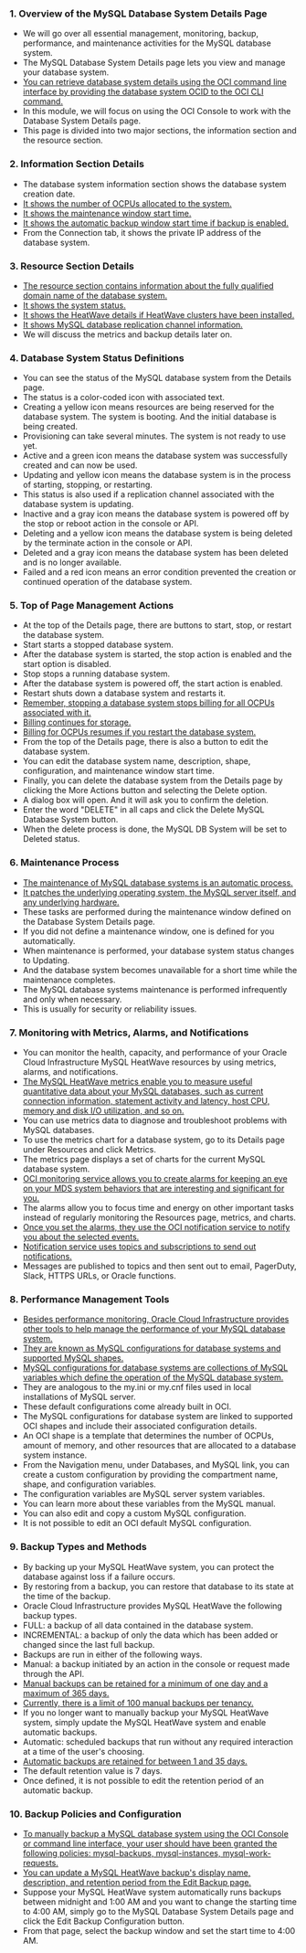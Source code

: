 ### **1. Overview of the MySQL Database System Details Page**

*   We will go over all essential management, monitoring, backup, performance, and maintenance activities for the MySQL database system.
*   The MySQL Database System Details page lets you view and manage your database system.
*   <ins> You can retrieve database system details using the OCI command line interface by providing the database system OCID to the OCI CLI command.</ins> 
*   In this module, we will focus on using the OCI Console to work with the Database System Details page.
*   This page is divided into two major sections, the information section and the resource section.

### **2. Information Section Details**

*   The database system information section shows the database system creation date.
*   <ins> It shows the number of OCPUs allocated to the system.</ins> 
*   <ins> It shows the maintenance window start time.</ins> 
*   <ins> It shows the automatic backup window start time if backup is enabled.</ins> 
*   From the Connection tab, it shows the private IP address of the database system.

### **3. Resource Section Details**

*   <ins> The resource section contains information about the fully qualified domain name of the database system.</ins> 
*   <ins> It shows the system status.</ins> 
*   <ins> It shows the HeatWave details if HeatWave clusters have been installed.</ins> 
*   <ins> It shows MySQL database replication channel information.</ins> 
*   We will discuss the metrics and backup details later on.

### **4. Database System Status Definitions**

*   You can see the status of the MySQL database system from the Details page.
*   The status is a color-coded icon with associated text.
*   Creating a yellow icon means resources are being reserved for the database system. The system is booting. And the initial database is being created.
*   Provisioning can take several minutes. The system is not ready to use yet.
*   Active and a green icon means the database system was successfully created and can now be used.
*   Updating and yellow icon means the database system is in the process of starting, stopping, or restarting.
*   This status is also used if a replication channel associated with the database system is updating.
*   Inactive and a gray icon means the database system is powered off by the stop or reboot action in the console or API.
*   Deleting and a yellow icon means the database system is being deleted by the terminate action in the console or API.
*   Deleted and a gray icon means the database system has been deleted and is no longer available.
*   Failed and a red icon means an error condition prevented the creation or continued operation of the database system.

### **5. Top of Page Management Actions**

*   At the top of the Details page, there are buttons to start, stop, or restart the database system.
*   Start starts a stopped database system.
*   After the database system is started, the stop action is enabled and the start option is disabled.
*   Stop stops a running database system.
*   After the database system is powered off, the start action is enabled.
*   Restart shuts down a database system and restarts it.
*   <ins> Remember, stopping a database system stops billing for all OCPUs associated with it.</ins> 
*   <ins> Billing continues for storage.</ins> 
*   <ins> Billing for OCPUs resumes if you restart the database system.</ins> 
*   From the top of the Details page, there is also a button to edit the database system.
*   You can edit the database system name, description, shape, configuration, and maintenance window start time.
*   Finally, you can delete the database system from the Details page by clicking the More Actions button and selecting the Delete option.
*   A dialog box will open. And it will ask you to confirm the deletion.
*   Enter the word "DELETE" in all caps and click the Delete MySQL Database System button.
*   When the delete process is done, the MySQL DB System will be set to Deleted status.

### **6. Maintenance Process**

*   <ins> The maintenance of MySQL database systems is an automatic process.</ins> 
*   <ins> It patches the underlying operating system, the MySQL server itself, and any underlying hardware.</ins> 
*   These tasks are performed during the maintenance window defined on the Database System Details page.
*   If you did not define a maintenance window, one is defined for you automatically.
*   When maintenance is performed, your database system status changes to Updating.
*   And the database system becomes unavailable for a short time while the maintenance completes.
*   The MySQL database systems maintenance is performed infrequently and only when necessary.
*   This is usually for security or reliability issues.

### **7. Monitoring with Metrics, Alarms, and Notifications**

*   You can monitor the health, capacity, and performance of your Oracle Cloud Infrastructure MySQL HeatWave resources by using metrics, alarms, and notifications.
*   <ins> The MySQL HeatWave metrics enable you to measure useful quantitative data about your MySQL databases, such as current connection information, statement activity and latency, host CPU, memory and disk I/O utilization, and so on.</ins> 
*   You can use metrics data to diagnose and troubleshoot problems with MySQL databases.
*   To use the metrics chart for a database system, go to its Details page under Resources and click Metrics.
*   The metrics page displays a set of charts for the current MySQL database system.
*   <ins> OCI monitoring service allows you to create alarms for keeping an eye on your MDS system behaviors that are interesting and significant for you.</ins> 
*   The alarms allow you to focus time and energy on other important tasks instead of regularly monitoring the Resources page, metrics, and charts.
*   <ins> Once you set the alarms, they use the OCI notification service to notify you about the selected events.</ins> 
*   <ins> Notification service uses topics and subscriptions to send out notifications.</ins> 
*   Messages are published to topics and then sent out to email, PagerDuty, Slack, HTTPS URLs, or Oracle functions.

### **8. Performance Management Tools**

*   <ins> Besides performance monitoring, Oracle Cloud Infrastructure provides other tools to help manage the performance of your MySQL database system.</ins> 
*   <ins> They are known as MySQL configurations for database systems and supported MySQL shapes.</ins> 
*   <ins> MySQL configurations for database systems are collections of MySQL variables which define the operation of the MySQL database system.</ins> 
*   They are analogous to the my.ini or my.cnf files used in local installations of MySQL server.
*   These default configurations come already built in OCI.
*   The MySQL configurations for database system are linked to supported OCI shapes and include their associated configuration details.
*   An OCI shape is a template that determines the number of OCPUs, amount of memory, and other resources that are allocated to a database system instance.
*   From the Navigation menu, under Databases, and MySQL link, you can create a custom configuration by providing the compartment name, shape, and configuration variables.
*   The configuration variables are MySQL server system variables.
*   You can learn more about these variables from the MySQL manual.
*   You can also edit and copy a custom MySQL configuration.
*   It is not possible to edit an OCI default MySQL configuration.

### **9. Backup Types and Methods**

*   By backing up your MySQL HeatWave system, you can protect the database against loss if a failure occurs.
*   By restoring from a backup, you can restore that database to its state at the time of the backup.
*   Oracle Cloud Infrastructure provides MySQL HeatWave the following backup types.
*   FULL: a backup of all data contained in the database system.
*   INCREMENTAL: a backup of only the data which has been added or changed since the last full backup.
*   Backups are run in either of the following ways.
*   Manual: a backup initiated by an action in the console or request made through the API.
*   <ins> Manual backups can be retained for a minimum of one day and a maximum of 365 days.</ins> 
*   <ins> Currently, there is a limit of 100 manual backups per tenancy.</ins> 
*   If you no longer want to manually backup your MySQL HeatWave system, simply update the MySQL HeatWave system and enable automatic backups.
*   Automatic: scheduled backups that run without any required interaction at a time of the user's choosing.
*   <ins> Automatic backups are retained for between 1 and 35 days.</ins> 
*   The default retention value is 7 days.
*   Once defined, it is not possible to edit the retention period of an automatic backup.

### **10. Backup Policies and Configuration**

*   <ins> To manually backup a MySQL database system using the OCI Console or command line interface, your user should have been granted the following policies: mysql-backups, mysql-instances, mysql-work-requests.</ins> 
*   <ins> You can update a MySQL HeatWave backup's display name, description, and retention period from the Edit Backup page.</ins> 
*   Suppose your MySQL HeatWave system automatically runs backups between midnight and 1:00 AM and you want to change the starting time to 4:00 AM, simply go to the MySQL Database System Details page and click the Edit Backup Configuration button.
*   From that page, select the backup window and set the start time to 4:00 AM.
